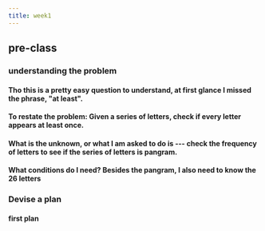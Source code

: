 ```yaml
---
title: week1
---
```


## pre-class
### understanding the problem
#### Tho this is a pretty easy question to understand, at first glance I missed the phrase, "at least".
#### To restate the problem: Given a series of letters, check if every letter appears at least once.
#### What is the unknown, or what I am asked to do is --- check the frequency of letters to see if the series of letters is pangram.
#### What conditions do I need? Besides the pangram, I also need to know the 26 letters
### Devise a plan
#### first plan
#####

